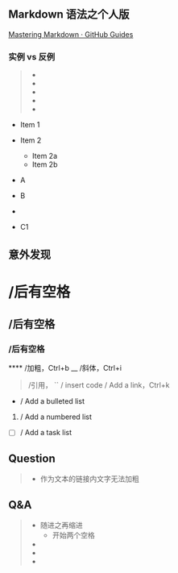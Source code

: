 
## Markdown 语法之个人版

[Mastering Markdown · GitHub Guides](https://guides.github.com/features/mastering-markdown/)



### 实例 vs 反例
> * 
> * 
> * 
> * 
> * 

* Item 1
* Item 2
  * Item 2a
  * Item 2b

* A
* B
* 
 * C1

## 意外发现
# /后有空格
## /后有空格
### /后有空格

**** /加粗，Ctrl+b
__ /斜体，Ctrl+i

> /引用，
`` / insert code
[](url) / Add a link，Ctrl+k

- / Add a bulleted list

1. / Add a numbered list

- [ ] / Add a task list



## Question
> * 作为文本的链接内文字无法加粗

## Q&A 
> * 随进之再缩进
>   * 开始两个空格
> * 
> * 
> * 

